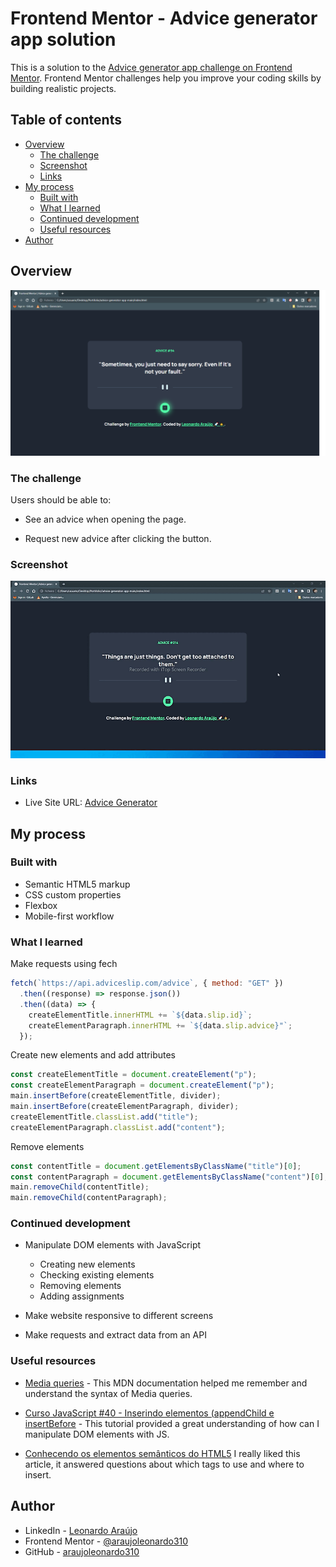 # Frontend Mentor - Advice generator app solution

This is a solution to the [Advice generator app challenge on Frontend Mentor](https://www.frontendmentor.io/challenges/advice-generator-app-QdUG-13db). Frontend Mentor challenges help you improve your coding skills by building realistic projects.

## Table of contents

- [Overview](#overview)
  - [The challenge](#the-challenge)
  - [Screenshot](#screenshot)
  - [Links](#links)
- [My process](#my-process)
  - [Built with](#built-with)
  - [What I learned](#what-i-learned)
  - [Continued development](#continued-development)
  - [Useful resources](#useful-resources)
- [Author](#author)

## Overview

![](./assets/screenshot/overview-project.png)

### The challenge

Users should be able to:

- See an advice when opening the page.

- Request new advice after clicking the button.

### Screenshot

![](./assets/screenshot/overview-project.gif)

### Links

- Live Site URL: [Advice Generator](https://araujoleonardo310.github.io/advice-generator-app-main/)

## My process

### Built with

- Semantic HTML5 markup
- CSS custom properties
- Flexbox
- Mobile-first workflow

### What I learned

Make requests using fech

```js
fetch(`https://api.adviceslip.com/advice`, { method: "GET" })
  .then((response) => response.json())
  .then((data) => {
    createElementTitle.innerHTML += `${data.slip.id}`;
    createElementParagraph.innerHTML += `${data.slip.advice}"`;
  });
```

Create new elements and add attributes

```js
const createElementTitle = document.createElement("p");
const createElementParagraph = document.createElement("p");
main.insertBefore(createElementTitle, divider);
main.insertBefore(createElementParagraph, divider);
createElementTitle.classList.add("title");
createElementParagraph.classList.add("content");
```

Remove elements

```js
const contentTitle = document.getElementsByClassName("title")[0];
const contentParagraph = document.getElementsByClassName("content")[0];
main.removeChild(contentTitle);
main.removeChild(contentParagraph);
```
### Continued development

- Manipulate DOM elements with JavaScript

  - Creating new elements
  - Checking existing elements
  - Removing elements
  - Adding assignments

- Make website responsive to different screens
- Make requests and extract data from an API

### Useful resources

- [Media queries](https://developer.mozilla.org/pt-BR/docs/Web/CSS/Media_Queries/Using_media_queries) - This MDN documentation helped me remember and understand the syntax of Media queries.

- [Curso JavaScript #40 - Inserindo elementos (appendChild e insertBefore](https://youtu.be/0XJyTa6B-GA) - This tutorial provided a great understanding of how can I manipulate DOM elements with JS.

- [Conhecendo os elementos semânticos do HTML5](https://medium.com/reprogramabr/semanticahtml5-5252b4937f0a) I really liked this article, it answered questions about which tags to use and where to insert.

## Author

- LinkedIn - [Leonardo Araújo](https://www.linkedin.com/in/araujoleonardo310/)
- Frontend Mentor - [@araujoleonardo310](https://www.frontendmentor.io/profile/araujoleonardo310)
- GitHub - [araujoleonardo310](https://github.com/araujoleonardo310)
